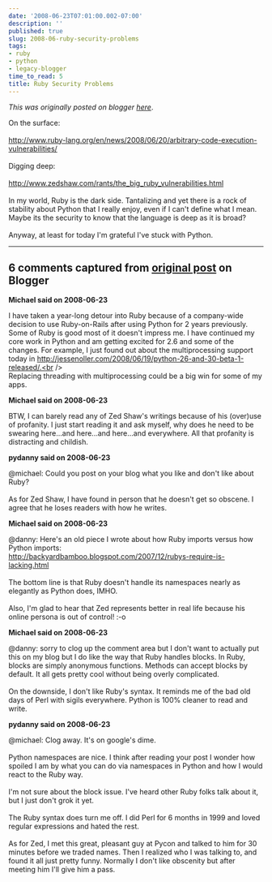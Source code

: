 ```yaml
---
date: '2008-06-23T07:01:00.002-07:00'
description: ''
published: true
slug: 2008-06-ruby-security-problems
tags:
- ruby
- python
- legacy-blogger
time_to_read: 5
title: Ruby Security Problems
---
```


*This was originally posted on blogger [here](https://pydanny.blogspot.com/2008/06/ruby-security-problems.html)*.

On the surface:<br /><br /><a href="http://www.ruby-lang.org/en/news/2008/06/20/arbitrary-code-execution-vulnerabilities/">http://www.ruby-lang.org/en/news/2008/06/20/arbitrary-code-execution-vulnerabilities/</a><br /><br />Digging deep:<br /><br /><a href="http://www.zedshaw.com/rants/the_big_ruby_vulnerabilities.html">http://www.zedshaw.com/rants/the_big_ruby_vulnerabilities.html</a><br /><br />In my world, Ruby is the dark side.  Tantalizing and yet there is a rock of stability about Python that I really enjoy, even if I can't define what I mean.  Maybe its the security to know that the language is deep as it is broad?<br /><br />Anyway, at least for today I'm grateful I've stuck with Python.

---

## 6 comments captured from [original post](https://pydanny.blogspot.com/2008/06/ruby-security-problems.html) on Blogger

**Michael said on 2008-06-23**

I have taken a year-long detour into Ruby because of a company-wide decision to use Ruby-on-Rails after using Python for 2 years previously.  Some of Ruby is good most of it doesn't impress me.  I have continued my core work in Python and am getting excited for 2.6 and some of the changes.  For example, I just found out about the multiprocessing support today in http://jessenoller.com/2008/06/19/python-26-and-30-beta-1-released/.<br /><br />Replacing threading with multiprocessing could be a big win for some of my apps.

**Michael said on 2008-06-23**

BTW, I can barely read any of Zed Shaw's writings because of his (over)use of profanity.  I just start reading it and ask myself, why does he need to be swearing here...and here...and here...and everywhere.  All that profanity is distracting and childish.

**pydanny said on 2008-06-23**

@michael: Could you post on your blog what you like and don't like about Ruby?<br /><br />As for Zed Shaw, I have found in person that he doesn't get so obscene.  I agree that he loses readers with how he writes.

**Michael said on 2008-06-23**

@danny: Here's an old piece I wrote about how Ruby imports versus how Python imports:<br />http://backyardbamboo.blogspot.com/2007/12/rubys-require-is-lacking.html<br /><br />The bottom line is that Ruby doesn't handle its namespaces nearly as elegantly as Python does, IMHO.<br /><br />Also, I'm glad to hear that Zed represents better in real life because his online persona is out of control!  :-o

**Michael said on 2008-06-23**

@danny: sorry to clog up the comment area but I don't want to actually put this on my blog but I do like the way that Ruby handles blocks.  In Ruby, blocks are simply anonymous functions.  Methods can accept blocks by default.  It all gets pretty cool without being overly complicated.<br /><br />On the downside, I don't like Ruby's syntax.  It reminds me of the bad old days of Perl with sigils everywhere.  Python is 100% cleaner to read and write.

**pydanny said on 2008-06-23**

@michael: Clog away.  It's on google's dime.<br /><br />Python namespaces are nice. I think after reading your post I wonder how spoiled I am by what you can do via namespaces in Python and how I would react to the Ruby way.<br /><br />I'm not sure about the block issue.  I've heard other Ruby folks talk about it, but I just don't grok it yet.<br /><br />The Ruby syntax does turn me off.  I did Perl for 6 months in 1999 and loved regular expressions and hated the rest.<br /><br />As for Zed, I met this great, pleasant guy at Pycon and talked to him for 30 minutes before we traded names.  Then I realized who I was talking to, and found it all just pretty funny.  Normally I don't like obscenity but after meeting him I'll give him a pass.

